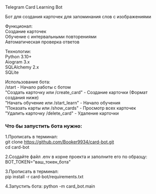  Telegram Card Learning Bot
 
Бот для создания карточек для запоминания слов с изображениями

Функционал:\
Создание карточек\
Обучение с интервальными повторениями\
Автоматическая проверка ответов

Технологии:\
Python 3.10+\
Aiogram 3.x\
SQLAlchemy 2.x\
SQLite 

Использование бота:\
/start - Начало работы с ботом\
"Создать карточку или /create_card" - Создание карточки (Формат создания ниже)\
"Начать обучение или /start_learn" - Начало обучения\
"Показать карты или /show_cards" - Просмотр всех карточек\
"Удалить карточку /delete_card" - Удаление карточки

### Что бы запустить бота нужно:

1.Прописать в терминал:\
git clone https://github.com/Booker9934/card-bot.git \
cd card-bot

2.Создайте файл .env в корне проекта и заполните его по образцу:\
BOT_TOKEN="ваш_токен_бота"

3.Прописать в терминал:\
pip install -r card-bot/requirements.txt 


4.Запустить бота:
python -m card_bot.main
